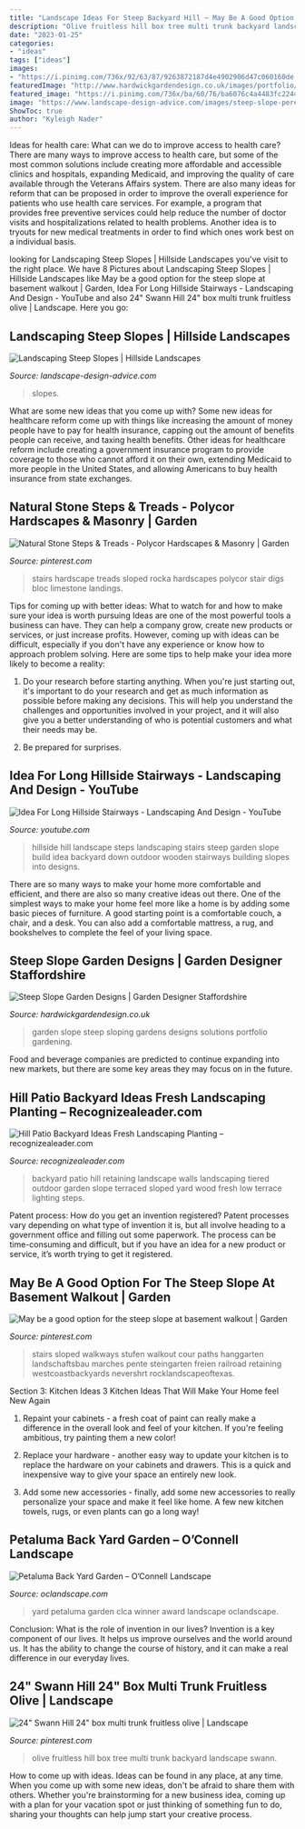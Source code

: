 ```yaml
---
title: "Landscape Ideas For Steep Backyard Hill ~ May Be A Good Option For The Steep Slope At Basement Walkout"
description: "Olive fruitless hill box tree multi trunk backyard landscape swann"
date: "2023-01-25"
categories:
- "ideas"
tags: ["ideas"]
images:
- "https://i.pinimg.com/736x/92/63/87/9263872187d4e4902906d47c060160de.jpg"
featuredImage: "http://www.hardwickgardendesign.co.uk/images/portfolio/project6/image-3.jpg"
featured_image: "https://i.pinimg.com/736x/ba/60/76/ba6076c4a4483fc2244de0261eaec486--olives-trunks.jpg"
image: "https://www.landscape-design-advice.com/images/steep-slope-perennials_475.jpg"
ShowToc: true
author: "Kyleigh Nader"
---
```



Ideas for health care: What can we do to improve access to health care?
There are many ways to improve access to health care, but some of the most common solutions include creating more affordable and accessible clinics and hospitals, expanding Medicaid, and improving the quality of care available through the Veterans Affairs system. There are also many ideas for reform that can be proposed in order to improve the overall experience for patients who use health care services. For example, a program that provides free preventive services could help reduce the number of doctor visits and hospitalizations related to health problems. Another idea is to tryouts for new medical treatments in order to find which ones work best on a individual basis.

	

		
looking for Landscaping Steep Slopes | Hillside Landscapes you've visit to the right place. We have 8 Pictures about Landscaping Steep Slopes | Hillside Landscapes like May be a good option for the steep slope at basement walkout | Garden, Idea For Long Hillside Stairways - Landscaping And Design - YouTube and also 24&quot; Swann Hill 24&quot; box multi trunk fruitless olive | Landscape. Here you go:
		
    
## Landscaping Steep Slopes | Hillside Landscapes

<img loading=lazy src="https://www.landscape-design-advice.com/images/steep-slope-perennials_475.jpg" onerror="this.onerror=null;this.src='https://tse3.mm.bing.net/th?id=OIP.p97JeLb98QvyDmjc0r2JbwHaFj&amp;pid=15.1';" alt="Landscaping Steep Slopes | Hillside Landscapes">

_Source: landscape-design-advice.com_

>slopes. 

	

What are some new ideas that you come up with?
Some new ideas for healthcare reform come up with things like increasing the amount of money people have to pay for health insurance, capping out the amount of benefits people can receive, and taxing health benefits. Other ideas for healthcare reform include creating a government insurance program to provide coverage to those who cannot afford it on their own, extending Medicaid to more people in the United States, and allowing Americans to buy health insurance from state exchanges.

    
## Natural Stone Steps &amp; Treads - Polycor Hardscapes &amp; Masonry | Garden

<img loading=lazy src="https://i.pinimg.com/736x/92/63/87/9263872187d4e4902906d47c060160de.jpg" onerror="this.onerror=null;this.src='https://tse1.mm.bing.net/th?id=OIP.m0XnxTzB-CSgPRUwJuI0hwHaJ3&amp;pid=15.1';" alt="Natural Stone Steps &amp; Treads - Polycor Hardscapes &amp; Masonry | Garden">

_Source: pinterest.com_

>stairs hardscape treads sloped rocka hardscapes polycor stair digs bloc limestone landings. 

	

Tips for coming up with better ideas: What to watch for and how to make sure your idea is worth pursuing
Ideas are one of the most powerful tools a business can have. They can help a company grow, create new products or services, or just increase profits. However, coming up with ideas can be difficult, especially if you don't have any experience or know how to approach problem solving. Here are some tips to help make your idea more likely to become a reality:
1. Do your research before starting anything. When you're just starting out, it's important to do your research and get as much information as possible before making any decisions. This will help you understand the challenges and opportunities involved in your project, and it will also give you a better understanding of who is potential customers and what their needs may be.

2. Be prepared for surprises.

    
## Idea For Long Hillside Stairways - Landscaping And Design - YouTube

<img loading=lazy src="http://i.ytimg.com/vi/y6yWUpnxnRc/maxresdefault.jpg" onerror="this.onerror=null;this.src='https://tse1.mm.bing.net/th?id=OIP.itjoukqFzrjRjyFelvT-MQHaEK&amp;pid=15.1';" alt="Idea For Long Hillside Stairways - Landscaping And Design - YouTube">

_Source: youtube.com_

>hillside hill landscape steps landscaping stairs steep garden slope build idea backyard down outdoor wooden stairways building slopes into designs. 

	

There are so many ways to make your home more comfortable and efficient, and there are also so many creative ideas out there. One of the simplest ways to make your home feel more like a home is by adding some basic pieces of furniture. A good starting point is a comfortable couch, a chair, and a desk. You can also add a comfortable mattress, a rug, and bookshelves to complete the feel of your living space.

    
## Steep Slope Garden Designs | Garden Designer Staffordshire

<img loading=lazy src="http://www.hardwickgardendesign.co.uk/images/portfolio/project6/image-3.jpg" onerror="this.onerror=null;this.src='https://tse3.mm.bing.net/th?id=OIP.jpRREhUwTrXCpRlRQA3OkwHaFj&amp;pid=15.1';" alt="Steep Slope Garden Designs | Garden Designer Staffordshire">

_Source: hardwickgardendesign.co.uk_

>garden slope steep sloping gardens designs solutions portfolio gardening. 

	

Food and beverage companies are predicted to continue expanding into new markets, but there are some key areas they may focus on in the future.

    
## Hill Patio Backyard Ideas Fresh Landscaping Planting – Recognizealeader.com

<img loading=lazy src="http://www.recognizealeader.com/bigbox/hi/fresh-backyard-hill-ideas-batsportsasia_outdoor-patio-and-backyard.jpg" onerror="this.onerror=null;this.src='https://tse3.mm.bing.net/th?id=OIP.X6DP54VzK2A9Q62aHb9x9gHaNJ&amp;pid=15.1';" alt="Hill Patio Backyard Ideas Fresh Landscaping Planting – recognizealeader.com">

_Source: recognizealeader.com_

>backyard patio hill retaining landscape walls landscaping tiered outdoor garden slope terraced sloped yard wood fresh low terrace lighting steps. 

	

Patent process: How do you get an invention registered?
Patent processes vary depending on what type of invention it is, but all involve heading to a government office and filling out some paperwork. The process can be time-consuming and difficult, but if you have an idea for a new product or service, it’s worth trying to get it registered.

    
## May Be A Good Option For The Steep Slope At Basement Walkout | Garden

<img loading=lazy src="https://i.pinimg.com/736x/f0/77/05/f07705389488c6986d2761088b8b6976.jpg" onerror="this.onerror=null;this.src='https://tse1.mm.bing.net/th?id=OIP.WNdxSeB_zzE2A_UYOlXfVwHaNK&amp;pid=15.1';" alt="May be a good option for the steep slope at basement walkout | Garden">

_Source: pinterest.com_

>stairs sloped walkways stufen walkout cour paths hanggarten landschaftsbau marches pente steingarten freien railroad retaining westcoastbackyards nevershrt rocklandscapeoftexas. 

	

Section 3: Kitchen Ideas
3 Kitchen Ideas That Will Make Your Home feel New Again
1. Repaint your cabinets - a fresh coat of paint can really make a difference in the overall look and feel of your kitchen. If you're feeling ambitious, try painting them a new color!

2. Replace your hardware - another easy way to update your kitchen is to replace the hardware on your cabinets and drawers. This is a quick and inexpensive way to give your space an entirely new look.

3. Add some new accessories - finally, add some new accessories to really personalize your space and make it feel like home. A few new kitchen towels, rugs, or even plants can go a long way!

    
## Petaluma Back Yard Garden – O’Connell Landscape

<img loading=lazy src="https://oclandscape.com/wp-content/uploads/2017/08/Petaluma-Back-Yard-Garden06.jpg" onerror="this.onerror=null;this.src='https://tse1.mm.bing.net/th?id=OIP.9vWPogqwEWnI2cMDZiRbVAHaE7&amp;pid=15.1';" alt="Petaluma Back Yard Garden – O’Connell Landscape">

_Source: oclandscape.com_

>yard petaluma garden clca winner award landscape oclandscape. 

	

Conclusion: What is the role of invention in our lives?
Invention is a key component of our lives. It helps us improve ourselves and the world around us. It has the ability to change the course of history, and it can make a real difference in our everyday lives.

    
## 24&quot; Swann Hill 24&quot; Box Multi Trunk Fruitless Olive | Landscape

<img loading=lazy src="https://i.pinimg.com/736x/ba/60/76/ba6076c4a4483fc2244de0261eaec486--olives-trunks.jpg" onerror="this.onerror=null;this.src='https://tse3.mm.bing.net/th?id=OIP.rik32q0xjk9b9mlKz460pQHaJ3&amp;pid=15.1';" alt="24&quot; Swann Hill 24&quot; box multi trunk fruitless olive | Landscape">

_Source: pinterest.com_

>olive fruitless hill box tree multi trunk backyard landscape swann. 

	

How to come up with ideas.
Ideas can be found in any place, at any time. When you come up with some new ideas, don't be afraid to share them with others. Whether you're brainstorming for a new business idea, coming up with a plan for your vacation spot or just thinking of something fun to do, sharing your thoughts can help jump start your creative process.

